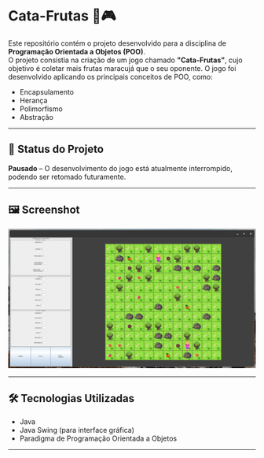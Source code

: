 # Cata-Frutas 🍓🎮

Este repositório contém o projeto desenvolvido para a disciplina de **Programação Orientada a Objetos (POO)**.  
O projeto consistia na criação de um jogo chamado **"Cata-Frutas"**, cujo objetivo é coletar mais frutas maracujá que o seu oponente. 
O jogo foi desenvolvido aplicando os principais conceitos de POO, como:

- Encapsulamento
- Herança
- Polimorfismo
- Abstração

---

## 🚧 Status do Projeto

**Pausado** – O desenvolvimento do jogo está atualmente interrompido, podendo ser retomado futuramente.

---

## 🖼️ Screenshot

![Tela de Criação de Mapa](images/SetConfigScreen.png)

---

## 🛠️ Tecnologias Utilizadas

- Java
- Java Swing (para interface gráfica)
- Paradigma de Programação Orientada a Objetos

---

